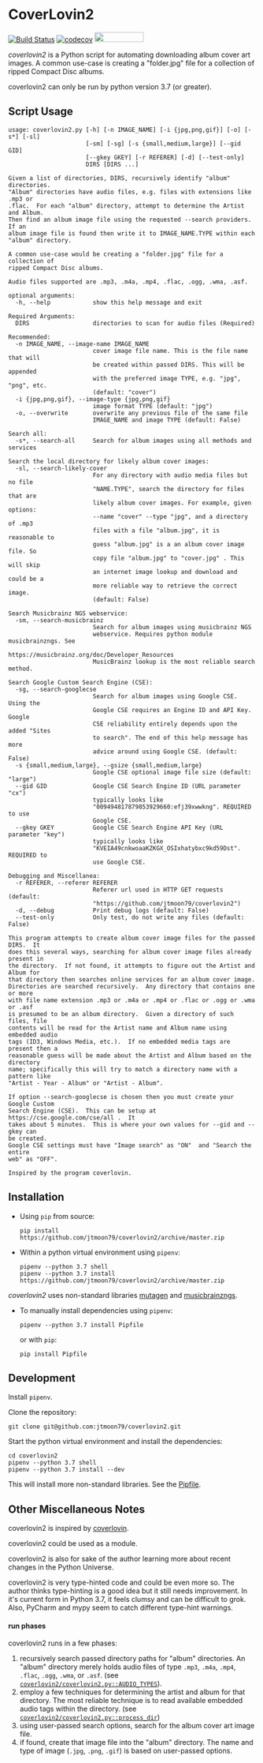 CoverLovin2
===========

[![Build Status](https://travis-ci.com/jtmoon79/coverlovin2.svg?branch=master)](https://travis-ci.com/jtmoon79/coverlovin2)
[![codecov](https://codecov.io/gh/jtmoon79/coverlovin2/branch/master/graph/badge.svg?token=GY2WtpIZ49)](https://codecov.io/gh/jtmoon79/coverlovin2)
<a href="https://codecov.io/gh/jtmoon79/coverlovin2/branch/master/graphs/icicle.svg?token=GY2WtpIZ49" data-canonical-src="https://codecov.io/gh/jtmoon79/coverlovin2/branch/master/graphs/icicle.svg?token=GY2WtpIZ49"><img src="https://codecov.io/gh/jtmoon79/coverlovin2/branch/master/graphs/icicle.svg?token=GY2WtpIZ49" data-canonical-src="https://codecov.io/gh/jtmoon79/coverlovin2/branch/master/graphs/icicle.svg?token=GY2WtpIZ49" width="100" height="20" /></a>

*coverlovin2* is a Python script for automating downloading album cover art
images.  A common use-case is creating a "folder.jpg" file for a
collection of ripped Compact Disc albums.

coverlovin2 can only be run by python version 3.7 (or greater).

Script Usage
------------

    usage: coverlovin2.py [-h] [-n IMAGE_NAME] [-i {jpg,png,gif}] [-o] [-s*] [-sl]
                          [-sm] [-sg] [-s {small,medium,large}] [--gid GID]
                          [--gkey GKEY] [-r REFERER] [-d] [--test-only]
                          DIRS [DIRS ...]
    
    Given a list of directories, DIRS, recursively identify "album" directories.
    "Album" directories have audio files, e.g. files with extensions like .mp3 or
    .flac.  For each "album" directory, attempt to determine the Artist and Album.
    Then find an album image file using the requested --search providers.  If an
    album image file is found then write it to IMAGE_NAME.TYPE within each
    "album" directory.
    
    A common use-case would be creating a "folder.jpg" file for a collection of
    ripped Compact Disc albums.
    
    Audio files supported are .mp3, .m4a, .mp4, .flac, .ogg, .wma, .asf.
    
    optional arguments:
      -h, --help            show this help message and exit
    
    Required Arguments:
      DIRS                  directories to scan for audio files (Required)
    
    Recommended:
      -n IMAGE_NAME, --image-name IMAGE_NAME
                            cover image file name. This is the file name that will
                            be created within passed DIRS. This will be appended
                            with the preferred image TYPE, e.g. "jpg", "png", etc.
                            (default: "cover")
      -i {jpg,png,gif}, --image-type {jpg,png,gif}
                            image format TYPE (default: "jpg")
      -o, --overwrite       overwrite any previous file of the same file
                            IMAGE_NAME and image TYPE (default: False)
    
    Search all:
      -s*, --search-all     Search for album images using all methods and services
    
    Search the local directory for likely album cover images:
      -sl, --search-likely-cover
                            For any directory with audio media files but no file
                            "NAME.TYPE", search the directory for files that are
                            likely album cover images. For example, given options:
                            --name "cover" --type "jpg", and a directory of .mp3
                            files with a file "album.jpg", it is reasonable to
                            guess "album.jpg" is a an album cover image file. So
                            copy file "album.jpg" to "cover.jpg" . This will skip
                            an internet image lookup and download and could be a
                            more reliable way to retrieve the correct image.
                            (default: False)
    
    Search Musicbrainz NGS webservice:
      -sm, --search-musicbrainz
                            Search for album images using musicbrainz NGS
                            webservice. Requires python module musicbrainzngs. See
                            https://musicbrainz.org/doc/Developer_Resources
                            MusicBrainz lookup is the most reliable search method.
    
    Search Google Custom Search Engine (CSE):
      -sg, --search-googlecse
                            Search for album images using Google CSE. Using the
                            Google CSE requires an Engine ID and API Key. Google
                            CSE reliability entirely depends upon the added "Sites
                            to search". The end of this help message has more
                            advice around using Google CSE. (default: False)
      -s {small,medium,large}, --gsize {small,medium,large}
                            Google CSE optional image file size (default: "large")
      --gid GID             Google CSE Search Engine ID (URL parameter "cx")
                            typically looks like
                            "009494817879853929660:efj39xwwkng". REQUIRED to use
                            Google CSE.
      --gkey GKEY           Google CSE Search Engine API Key (URL parameter "key")
                            typically looks like
                            "KVEIA49cnkwoaaKZKGX_OSIxhatybxc9kd59Dst". REQUIRED to
                            use Google CSE.
    
    Debugging and Miscellanea:
      -r REFERER, --referer REFERER
                            Referer url used in HTTP GET requests (default:
                            "https://github.com/jtmoon79/coverlovin2")
      -d, --debug           Print debug logs (default: False)
      --test-only           Only test, do not write any files (default: False)
    
    This program attempts to create album cover image files for the passed DIRS.  It
    does this several ways, searching for album cover image files already present in
    the directory.  If not found, it attempts to figure out the Artist and Album for
    that directory then searches online services for an album cover image.
    Directories are searched recursively.  Any directory that contains one or more
    with file name extension .mp3 or .m4a or .mp4 or .flac or .ogg or .wma or .asf
    is presumed to be an album directory.  Given a directory of such files, file
    contents will be read for the Artist name and Album name using embedded audio
    tags (ID3, Windows Media, etc.).  If no embedded media tags are present then a
    reasonable guess will be made about the Artist and Album based on the directory
    name; specifically this will try to match a directory name with a pattern like
    "Artist - Year - Album" or "Artist - Album".
    
    If option --search-googlecse is chosen then you must create your Google Custom
    Search Engine (CSE).  This can be setup at https://cse.google.com/cse/all .  It
    takes about 5 minutes.  This is where your own values for --gid and --gkey can
    be created.
    Google CSE settings must have "Image search" as "ON"  and "Search the entire
    web" as "OFF".
    
    Inspired by the program coverlovin.

Installation
------------

* Using `pip` from source:
  
      pip install https://github.com/jtmoon79/coverlovin2/archive/master.zip

* Within a python virtual environment using `pipenv`:

      pipenv --python 3.7 shell
      pipenv --python 3.7 install https://github.com/jtmoon79/coverlovin2/archive/master.zip

*coverlovin2* uses non-standard libraries [mutagen](https://pypi.org/project/mutagen/)
and [musicbrainzngs](https://pypi.org/project/musicbrainzngs/).

* To manually install dependencies using `pipenv`:

      pipenv --python 3.7 install Pipfile

  or with `pip`:

      pip install Pipfile

Development
-----------

Install `pipenv`.

Clone the repository:

    git clone git@github.com:jtmoon79/coverlovin2.git

Start the python virtual environment and install the dependencies:

    cd coverlovin2
    pipenv --python 3.7 shell
    pipenv --python 3.7 install --dev

This will install more non-standard libraries. See the [Pipfile](./Pipfile).

Other Miscellaneous Notes
-------------------------

coverlovin2 is inspired by [coverlovin](https://github.com/amorphic/coverlovin).

coverlovin2 could be used as a module.

coverlovin2 is also for sake of the author learning more about recent changes
in the Python Universe.

coverlovin2 is very type-hinted code and could be even more so. The author
thinks type-hinting is a good idea but it still needs improvement. In it's
current form in Python 3.7, it feels clumsy and can be difficult to grok. Also,
PyCharm and mypy seem to catch different type-hint warnings. 

#### run phases


coverlovin2 runs in a few phases:

1. recursively search passed directory paths for "album" directories. An "album"
directory merely holds audio files of type `.mp3`, `.m4a`, `.mp4`, `.flac`,
`.ogg`, `.wma`, or `.asf`. (see [`coverlovin2/coverlovin2.py::AUDIO_TYPES`](./coverlovin2/coverlovin2.py)).
2. employ a few techniques for determining the artist and album for that
directory.  The most reliable technique is to read available embedded audio tags
within the directory. (see [`coverlovin2/coverlovin2.py::process_dir`](./coverlovin2/coverlovin2.py))
3. using user-passed search options, search for the album cover art image file.
4. if found, create that image file into the "album" directory. The name and
type of image (`.jpg`, `.png`, `.gif`) is based on user-passed options.
